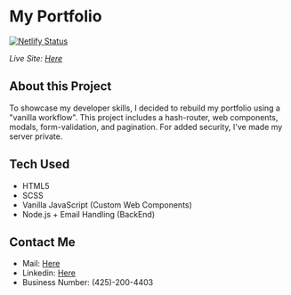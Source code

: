 # My Portfolio

[![Netlify Status](https://api.netlify.com/api/v1/badges/3d596c7a-d6cd-4563-b734-8ee3c0819b2e/deploy-status)](https://app.netlify.com/sites/priceless-shockley-1023ef/deploys)

_Live Site: [Here](https:solomonzelenko.dev)_

## About this Project

To showcase my developer skills, I decided to rebuild my portfolio using a "vanilla workflow".
This project includes a hash-router, web components, modals, form-validation, and pagination.
For added security, I've made my server private.

## Tech Used

- HTML5
- SCSS
- Vanilla JavaScript (Custom Web Components)
- Node.js + Email Handling (BackEnd)

## Contact Me

- Mail: [Here](https://solomonzelenko.dev#contact)
- Linkedin: [Here](https://www.linkedin.com/in/solomon-zelenko/)
- Business Number: (425)-200-4403